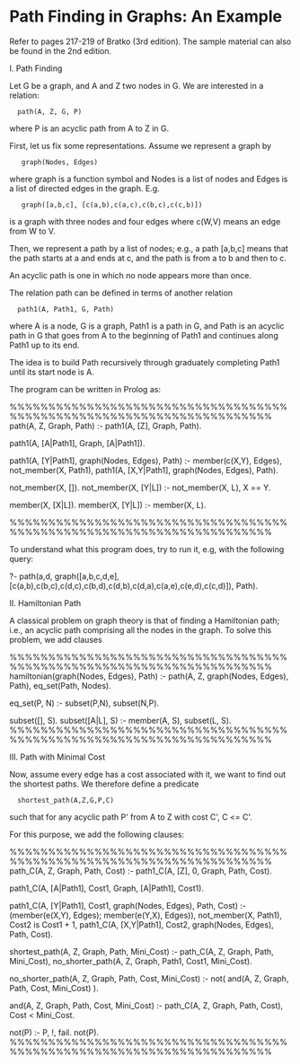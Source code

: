 # Path Finding in Graphs: An Example

Refer to pages 217-219 of Bratko (3rd edition). The sample material
can also be found in the 2nd edition.

 I. Path Finding 

Let G be a graph, and A and Z two nodes in G. We are interested in
a relation:

      path(A, Z, G, P)

where P is an acyclic path from A to Z in G.  

First, let us fix some representations. Assume we represent a graph by 

       graph(Nodes, Edges)

where graph is a function symbol and Nodes is a list of nodes and Edges 
is a list of directed edges in the graph. E.g.

       graph([a,b,c], [c(a,b),c(a,c),c(b,c),c(c,b)])

is a graph with three nodes and four edges where c(W,V) 
means an edge from W to V.

Then, we represent a path by a list of nodes; e.g., 
a path [a,b,c] means that the path starts 
at a and ends at c, and the path is from a to b and then to c.

An acyclic path is one in which no node appears more than once.

The relation path can be defined in terms of another relation

      path1(A, Path1, G, Path)

where A is a node, G is a graph, Path1 is a path in G, and 
Path is an acyclic path in G that goes from A to the beginning of 
Path1 and continues along Path1 up to its end.

The idea is to build Path recursively through 
graduately completing Path1
until its start node is A. 

The program can be written in Prolog as:

%%%%%%%%%%%%%%%%%%%%%%%%%%%%%%%%%%%%%%%%%%%%%%%%%%%%%%%%%%%%%%%%%%%%%%
path(A, Z, Graph, Path) :- 
          path1(A, [Z], Graph, Path).

path1(A, [A|Path1], Graph, [A|Path1]).

path1(A, [Y|Path1], graph(Nodes, Edges), Path) :-
          member(c(X,Y), Edges),
          not_member(X, Path1),
          path1(A, [X,Y|Path1], graph(Nodes, Edges), Path).

not_member(X, []).
not_member(X, [Y|L]) :-
          not_member(X, L),
          X \== Y. 

member(X, [X|L]).
member(X, [Y|L]) :- member(X, L).

%%%%%%%%%%%%%%%%%%%%%%%%%%%%%%%%%%%%%%%%%%%%%%%%%%%%%%%%%%%%%%%%%%%%%%


To understand what this program does, try to run it, e.g, with the 
following query:

?- path(a,d,
     graph([a,b,c,d,e], 
           [c(a,b),c(b,c),c(d,c),c(b,d),c(d,b),c(d,a),c(a,e),c(e,d),c(c,d)]), 
     Path).



 II. Hamiltonian Path

A classical problem on graph theory is that of finding 
a Hamiltonian path; i.e., an acyclic path comprising all the nodes in 
the graph.  To solve this problem, we add clauses


%%%%%%%%%%%%%%%%%%%%%%%%%%%%%%%%%%%%%%%%%%%%%%%%%%%%%%%%%%%%%%%%%%%%%%
hamiltonian(graph(Nodes, Edges), Path) :- 
          path(A, Z, graph(Nodes, Edges), Path),
          eq_set(Path, Nodes).

eq_set(P, N) :- 
          subset(P,N),
          subset(N,P).

subset([], S).
subset([A|L], S) :- 
         member(A, S),
         subset(L, S).
%%%%%%%%%%%%%%%%%%%%%%%%%%%%%%%%%%%%%%%%%%%%%%%%%%%%%%%%%%%%%%%%%%%%%%


 III. Path with Minimal Cost

Now, assume every edge has a cost associated with it, we want to find out
the shortest paths. We therefore define a predicate

      shortest_path(A,Z,G,P,C)

such that for any acyclic path P' from A to Z with cost C', C <= C'. 

For this purpose, we add the following clauses:


%%%%%%%%%%%%%%%%%%%%%%%%%%%%%%%%%%%%%%%%%%%%%%%%%%%%%%%%%%%%%%%%%%%%%%
path_C(A, Z, Graph, Path, Cost) :- 
          path1_C(A, [Z], 0, Graph, Path, Cost).

path1_C(A, [A|Path1], Cost1, Graph, [A|Path1], Cost1).

path1_C(A, [Y|Path1], Cost1, graph(Nodes, Edges), Path, Cost) :-
          (member(e(X,Y), Edges); member(e(Y,X), Edges)),
          not_member(X, Path1),
          Cost2 is Cost1 + 1,
          path1_C(A, [X,Y|Path1], Cost2, graph(Nodes, Edges), Path, Cost).


shortest_path(A, Z, Graph, Path, Mini_Cost) :- 
         path_C(A, Z, Graph, Path, Mini_Cost),
         no_shorter_path(A, Z, Graph, Path1, Cost1, Mini_Cost).

no_shorter_path(A, Z, Graph, Path, Cost, Mini_Cost) :-
         not( and(A, Z, Graph, Path, Cost, Mini_Cost) ).

and(A, Z, Graph, Path, Cost, Mini_Cost) :- 
        path_C(A, Z, Graph, Path, Cost),
        Cost < Mini_Cost.

not(P) :- P, !, fail.
not(P). 
%%%%%%%%%%%%%%%%%%%%%%%%%%%%%%%%%%%%%%%%%%%%%%%%%%%%%%%%%%%%%%%%%%%%%%

